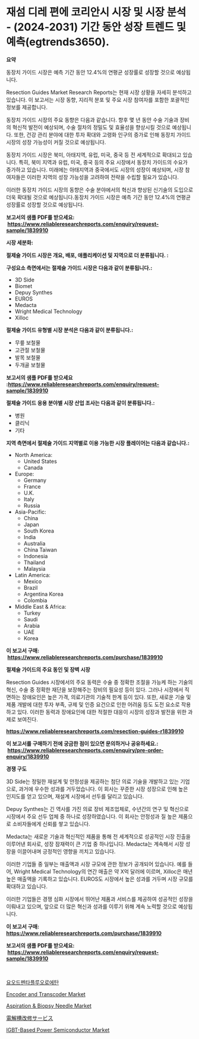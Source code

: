 <p><h1>재섬 디레 편에 코리안시 시장 및 시장 분석 - (2024-2031) 기간 동안 성장 트렌드 및 예측(egtrends3650).</h1></p><p><strong>요약</strong></p>
<p><p>동장치 가이드 시장은 예측 기간 동안 12.4%의 연평균 성장률로 성장할 것으로 예상됩니다. </p><p>Resection Guides Market Research Reports는 현재 시장 상황을 자세히 분석하고 있습니다. 이 보고서는 시장 동향, 지리적 분포 및 주요 시장 참여자를 포함한 포괄적인 정보를 제공합니다. </p><p>동장치 가이드 시장의 주요 동향은 다음과 같습니다. 향후 몇 년 동안 수술 기술과 장비의 혁신적 발전이 예상되며, 수술 절차의 정밀도 및 효율성을 향상시킬 것으로 예상됩니다. 또한, 건강 관리 분야에 대한 투자 확대와 고령화 인구의 증가로 인해 동장치 가이드 시장의 성장 가능성이 커질 것으로 예상됩니다. </p><p>동장치 가이드 시장은 북미, 아태지역, 유럽, 미국, 중국 등 전 세계적으로 확대되고 있습니다. 특히, 북미 지역과 유럽, 미국, 중국 등의 주요 시장에서 동장치 가이드의 수요가 증가하고 있습니다. 미래에는 아태지역과 중국에서도 시장의 성장이 예상되며, 시장 참여자들은 이러한 지역의 성장 가능성을 고려하여 전략을 수립할 필요가 있습니다. </p><p>이러한 동장치 가이드 시장의 동향은 수술 분야에서의 혁신과 향상된 신기술의 도입으로 더욱 확대될 것으로 예상됩니다.동장치 가이드 시장은 예측 기간 동안 12.4%의 연평균 성장률로 성장할 것으로 예상됩니다.</p></p>
<p><strong>보고서의 샘플 PDF를 받으세요: &nbsp;<a href="https://www.reliableresearchreports.com/enquiry/request-sample/1839910">https://www.reliableresearchreports.com/enquiry/request-sample/1839910</a></strong></p>
<p><strong>시장 세분화:</strong></p>
<p><strong> 절제술 가이드 시장은 개요, 배포, 애플리케이션 및 지역으로 더 분류됩니다. :</strong></p>
<p><strong>구성요소 측면에서는 절제술 가이드 시장은 다음과 같이 분류됩니다.:</strong></p>
<p><ul><li>3D Side</li><li>Biomet</li><li>Depuy Synthes</li><li>EUROS</li><li>Medacta</li><li>Wright Medical Technology</li><li>Xilloc</li></ul></p>
<p><strong> 절제술 가이드 유형별 시장 분석은 다음과 같이 분류됩니다.:</strong></p>
<p><ul><li>무릎 보철물</li><li>고관절 보철물</li><li>발목 보철물</li><li>두개골 보철물</li></ul></p>
<p><strong>보고서의 샘플 PDF를 받으세요 :<a href="https://www.reliableresearchreports.com/enquiry/request-sample/1839910">https://www.reliableresearchreports.com/enquiry/request-sample/1839910</a></strong></p>
<p><strong> 절제술 가이드 응용 분야별 시장 산업 조사는 다음과 같이 분류됩니다.:</strong></p>
<p><ul><li>병원</li><li>클리닉</li><li>기타</li></ul></p>
<p><strong>지역 측면에서 절제술 가이드 지역별로 이용 가능한 시장 플레이어는 다음과 같습니다.:</strong></p>
<p><ul>
    <li>
        North America:
        <ul>
            <li>United States</li>
            <li>Canada</li>
        </ul>
    </li>
    <li>
        Europe:
        <ul>
            <li>Germany</li>
            <li>France</li>
            <li>U.K.</li>
            <li>Italy</li>
            <li>Russia</li>
        </ul>
    </li>
    <li>
        Asia-Pacific:
        <ul>
            <li>China</li>
            <li>Japan</li>
            <li>South Korea</li>
            <li>India</li>
            <li>Australia</li>
            <li>China Taiwan</li>
            <li>Indonesia</li>
            <li>Thailand</li>
            <li>Malaysia</li>
        </ul>
    </li>
    <li>
        Latin America:
        <ul>
            <li>Mexico</li>
            <li>Brazil</li>
            <li>Argentina Korea</li>
            <li>Colombia</li>
        </ul>
    </li>
    <li>
        Middle East & Africa:
        <ul>
            <li>Turkey</li>
            <li>Saudi</li>
            <li>Arabia</li>
            <li>UAE</li>
            <li>Korea</li>
        </ul>
    </li>
    </ul></p>
<p><strong>이 보고서 구매: &nbsp;<a href="https://www.reliableresearchreports.com/purchase/1839910">https://www.reliableresearchreports.com/purchase/1839910</a></strong></p>
<p><strong>절제술 가이드의 주요 동인 및 장벽 시장</strong></p>
<p><p>Resection Guides 시장에서의 주요 동력은 수술 중 정확한 조절을 가능케 하는 기술의 혁신, 수술 중 정확한 재단을 보장해주는 장비의 필요성 등이 있다. 그러나 시장에서 직면하는 장애요인은 높은 가격, 의료기관의 기술적 한계 등이 있다. 또한, 새로운 기술 및 제품 개발에 대한 투자 부족, 규제 및 인증 요건으로 인한 어려움 등도 도전 요소로 작용하고 있다. 이러한 동력과 장애요인에 대한 적절한 대응이 시장의 성장과 발전을 위한 과제로 보여진다.</p></p>
<p><strong><a href="https://www.reliableresearchreports.com/resection-guides-r1839910">https://www.reliableresearchreports.com/resection-guides-r1839910</a></strong></p>
<p><strong>이 보고서를 구매하기 전에 궁금한 점이 있으면 문의하거나 공유하세요.: &nbsp;<a href="https://www.reliableresearchreports.com/enquiry/pre-order-enquiry/1839910">https://www.reliableresearchreports.com/enquiry/pre-order-enquiry/1839910</a></strong></p>
<p><strong>경쟁 구도</strong></p>
<p><p>3D Side는 정밀한 재설계 및 안정성을 제공하는 첨단 의료 기술을 개발하고 있는 기업으로, 과거에 우수한 성과를 거두었습니다. 이 회사는 꾸준한 시장 성장으로 인해 높은 인지도를 얻고 있으며, 재설계 시장에서 선두를 달리고 있습니다.</p><p>Depuy Synthes는 긴 역사를 가진 의료 장비 제조업체로, 수년간의 연구 및 혁신으로 시장에서 주요 선두 업체 중 하나로 성장하였습니다. 이 회사는 안정성과 질 높은 제품으로 소비자들에게 신뢰를 쌓고 있습니다.</p><p>Medacta는 새로운 기술과 혁신적인 제품을 통해 전 세계적으로 성공적인 시장 진출을 이루어낸 회사로, 성장 잠재력이 큰 기업 중 하나입니다. Medacta는 계속해서 시장 성장을 이끌어내며 긍정적인 영향을 끼치고 있습니다.</p><p>이러한 기업들 중 일부는 매출액과 시장 규모에 관한 정보가 공개되어 있습니다. 예를 들어, Wright Medical Technology의 연간 매출은 약 X억 달러에 이르며, Xilloc은 매년 높은 매출액을 기록하고 있습니다. EUROS도 시장에서 높은 성과를 거두며 시장 규모를 확대하고 있습니다.</p><p>이러한 기업들은 경쟁 심화 시장에서 뛰어난 제품과 서비스를 제공하여 성공적인 성장을 이뤄내고 있으며, 앞으로 더 많은 혁신과 성과를 이루기 위해 계속 노력할 것으로 예상됩니다.</p></p>
<p><strong>이 보고서 구매: &nbsp; <a href="https://www.reliableresearchreports.com/purchase/1839910">https://www.reliableresearchreports.com/purchase/1839910</a></strong></p>
<p><strong>보고서의 샘플 PDF를 받으세요: &nbsp;<a href="https://www.reliableresearchreports.com/enquiry/request-sample/1839910">https://www.reliableresearchreports.com/enquiry/request-sample/1839910</a></strong><strong></strong></p>
<p>&nbsp;</p>
<p><p><a href="https://github.com/CliftonFisher9067/Market-Research-Report-List-2/blob/main/3445689102764.md">요오드펜타플루오로에탄</a></p><p><a href="https://issuu.com/reportprime-2/docs/encoder-and-transcoder-market-size-2030.pptx">Encoder and Transcoder Market</a></p><p><a href="https://github.com/luckyshygirl/Market-Research-Report-List-4/blob/main/aspiration-biopsy-needle-market.md">Aspiration & Biopsy Needle Market</a></p><p><a href="https://github.com/zjkmgcs938405/Market-Research-Report-List-2/blob/main/7127998108079.md">電解槽改修サービス</a></p><p><a href="https://issuu.com/reportprime-2/docs/igbt-based-power-semiconductor-market-size-2030.pp">IGBT-Based Power Semiconductor Market</a></p></p>